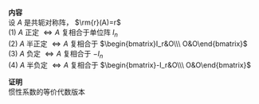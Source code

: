 **内容**    
设 $A$ 是共轭对称阵， $\rm{r}(A)=r$     
 $(1)\ A$ 正定 $\Leftrightarrow A$ 复相合于单位阵 $I_n$     
 $(2)\ A$ 半正定 $\Leftrightarrow A$ 复相合于 $\begin{bmatrix}I_r&O\\\ O&O\end{bmatrix}$     
 $(3)\ A$ 负定 $\Leftrightarrow A$ 复相合于 $-I_n$     
 $(4)\ A$ 半负定 $\Leftrightarrow A$ 复相合于 $\begin{bmatrix}-I_r&O\\\ O&O\end{bmatrix}$     
    
**证明**    
惯性系数的等价代数版本    
